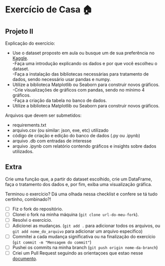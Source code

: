 # Exercício de Casa 🏠 

## Projeto II

Explicação do exercício:
- Use o dataset proposto em aula ou busque um de sua preferência no [Kaggle](https://www.kaggle.com/).<br>
-Faça uma introdução explicando os dados e por que você escolheu o dataset.<br>
-Faça a instalação das bibliotecas necessárias para tratamento de dados, sendo necessário usar pandas e numpy.<br>
- Utilize a biblioteca Matplotlib ou Seaborn para construir novos gráficos.<br>
-Crie visualizações de gráficos com pandas, sendo no mínimo 4 gráficos.<br>
-Faça a criação da tabela no banco de dados.<br>
- Utilize a biblioteca Matplotlib ou Seaborn para construir novos gráficos.<br>

Arquivos que devem ser submetidos:

- requirements.txt
- arquivo.csv (ou similar: json, exe, etc) utilizado
- código de criação e edição do banco de dados (.py ou .ipynb)
- arquivo .db com entradas de interesse
- arquivo .ipynb com relatório contendo gráficos e insights sobre dados utilizados.

## Extra

Crie uma função que, a partir do dataset escolhido, crie um DataFrame, faça o tratamento dos dados e, por fim, exiba uma visualização gráfica.

Terminou o exercício? Dá uma olhada nessa checklist e confere se tá tudo certinho, combinado?!

- [ ] Fiz o fork do repositório.
- [ ] Clonei o fork na minha máquina (`git clone url-do-meu-fork`).
- [ ] Resolvi o exercício.
- [ ] Adicionei as mudanças. (`git add .` para adicionar todos os arquivos, ou `git add nome_do_arquivo` para adicionar um arquivo específico)
- [ ] Commitei a cada mudança significativa ou na finalização do exercício (`git commit -m "Mensagem do commit"`)
- [ ] Pushei os commits na minha branch (`git push origin nome-da-branch`)
- [ ] Criei um Pull Request seguindo as orientaçoes que estao nesse [documento](https://github.com/mflilian/repo-example/blob/main/exercicios/para-casa/instrucoes-pull-request.md).
